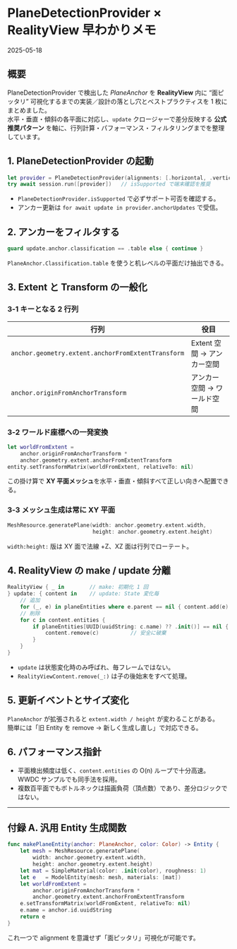 
# PlaneDetectionProvider × RealityView 早わかりメモ
2025-05-18

## 概要
PlaneDetectionProvider で検出した *PlaneAnchor* を **RealityView** 内に “面ピッタリ” 可視化するまでの実装／設計の落とし穴とベストプラクティスを 1 枚にまとめました。  
水平・垂直・傾斜の各平面に対応し、`update` クロージャーで差分反映する **公式推奨パターン** を軸に、行列計算・パフォーマンス・フィルタリングまでを整理しています。

## 1. PlaneDetectionProvider の起動
```swift
let provider = PlaneDetectionProvider(alignments: [.horizontal, .vertical, .slanted])
try await session.run([provider])   // isSupported で端末確認を推奨
```
- `PlaneDetectionProvider.isSupported` で必ずサポート可否を確認する。
- アンカー更新は `for await update in provider.anchorUpdates` で受信。

## 2. アンカーをフィルタする
```swift
guard update.anchor.classification == .table else { continue }
```
`PlaneAnchor.Classification.table` を使うと机レベルの平面だけ抽出できる。

## 3. Extent と Transform の一般化
### 3‑1 キーとなる 2 行列
| 行列 | 役目 |
|------|------|
| `anchor.geometry.extent.anchorFromExtentTransform` | Extent 空間 → アンカー空間 |
| `anchor.originFromAnchorTransform` | アンカー空間 → ワールド空間 |

### 3‑2 ワールド座標への一発変換
```swift
let worldFromExtent =
    anchor.originFromAnchorTransform *
    anchor.geometry.extent.anchorFromExtentTransform
entity.setTransformMatrix(worldFromExtent, relativeTo: nil)
```
この掛け算で **XY 平面メッシュ**を水平・垂直・傾斜すべて正しい向きへ配置できる。

### 3‑3 メッシュ生成は常に XY 平面
```swift
MeshResource.generatePlane(width: anchor.geometry.extent.width,
                           height: anchor.geometry.extent.height)
```
`width:height:` 版は XY 面で法線 +Z、XZ 面は行列でローテート。

## 4. RealityView の make / update 分離
```swift
RealityView { _ in        // make: 初期化 1 回
} update: { content in    // update: State 変化毎
    // 追加
    for (_, e) in planeEntities where e.parent == nil { content.add(e) }
    // 削除
    for c in content.entities {
        if planeEntities[UUID(uuidString: c.name) ?? .init()] == nil {
            content.remove(c)          // 安全に破棄
        }
    }
}
```
- `update` は状態変化時のみ呼ばれ、毎フレームではない。  
- `RealityViewContent.remove(_:)` は子の後始末をすべて処理。

## 5. 更新イベントとサイズ変化
`PlaneAnchor` が拡張されると `extent.width / height` が変わることがある。  
簡単には「旧 Entity を remove → 新しく生成し直し」で対応できる。

## 6. パフォーマンス指針
- 平面検出頻度は低く、`content.entities` の O(n) ループで十分高速。WWDC サンプルでも同手法を採用。  
- 複数百平面でもボトルネックは描画負荷（頂点数）であり、差分ロジックではない。

---

## 付録 A. 汎用 Entity 生成関数
```swift
func makePlaneEntity(anchor: PlaneAnchor, color: Color) -> Entity {
    let mesh = MeshResource.generatePlane(
        width: anchor.geometry.extent.width,
        height: anchor.geometry.extent.height)
    let mat = SimpleMaterial(color: .init(color), roughness: 1)
    let e   = ModelEntity(mesh: mesh, materials: [mat])
    let worldFromExtent =
        anchor.originFromAnchorTransform *
        anchor.geometry.extent.anchorFromExtentTransform
    e.setTransformMatrix(worldFromExtent, relativeTo: nil)
    e.name = anchor.id.uuidString
    return e
}
```

これ一つで alignment を意識せず「面ピッタリ」可視化が可能です。

